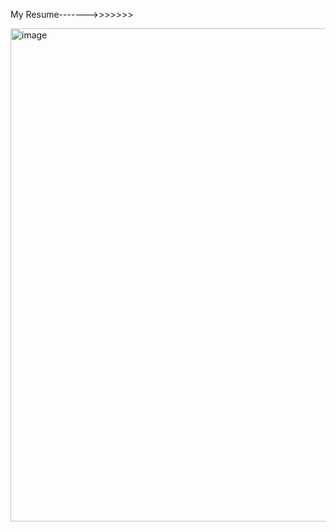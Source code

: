 My Resume------->>>>>>>

<img width="610" height="789" alt="image" src="https://github.com/user-attachments/assets/5c020b28-4306-40dc-80e9-3ea0eac82fa6" />
